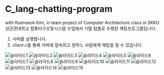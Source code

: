 # C_lang-chatting-program
  with Kuenseok Kim, in team project of Computer Architecture class in SKKU
  성균관대학교 컴퓨터구조및시스템 수업에서 기말 팀플로 수행한 채팅프로그램입니다.
  1. 서버를 실행합니다.
  2. client.c를 통해 서버에 접속하고 원하느 사람에게 채팅을 칠 수 있습니다.

![슬라이드1](https://user-images.githubusercontent.com/50725139/102664408-0d747c80-41c6-11eb-9d6a-7325339cf5af.png)
![슬라이드2](https://user-images.githubusercontent.com/50725139/102664413-0f3e4000-41c6-11eb-9ccb-d7af0020f8f3.png)
![슬라이드3](https://user-images.githubusercontent.com/50725139/102664414-0fd6d680-41c6-11eb-93a6-4bb612b9d55d.png)
![슬라이드4](https://user-images.githubusercontent.com/50725139/102664415-106f6d00-41c6-11eb-9f44-d68a4625cc92.png)
![슬라이드5](https://user-images.githubusercontent.com/50725139/102664416-11080380-41c6-11eb-9ec8-7ae09b1b6514.png)
![슬라이드6](https://user-images.githubusercontent.com/50725139/102664418-11a09a00-41c6-11eb-80aa-97cbff4cbcaa.png)
![슬라이드7](https://user-images.githubusercontent.com/50725139/102664419-12393080-41c6-11eb-850a-4ad148244301.png)
![슬라이드8](https://user-images.githubusercontent.com/50725139/102664421-12393080-41c6-11eb-8302-fa9d03f32569.png)
![슬라이드9](https://user-images.githubusercontent.com/50725139/102664422-12d1c700-41c6-11eb-8098-799c5e0fa233.png)
![슬라이드10](https://user-images.githubusercontent.com/50725139/102664423-12d1c700-41c6-11eb-987b-37ae5220622e.png)
![슬라이드11](https://user-images.githubusercontent.com/50725139/102664424-136a5d80-41c6-11eb-9be6-be273947b49f.png)
![슬라이드12](https://user-images.githubusercontent.com/50725139/102664425-136a5d80-41c6-11eb-9711-9334aede4c69.png)
![슬라이드13](https://user-images.githubusercontent.com/50725139/102664427-1402f400-41c6-11eb-9b4e-5cefc3c6490e.png)
![슬라이드14](https://user-images.githubusercontent.com/50725139/102664428-149b8a80-41c6-11eb-86a8-51d7976e18ee.png)
![슬라이드15](https://user-images.githubusercontent.com/50725139/102664430-149b8a80-41c6-11eb-8942-3385d68cf917.png)
